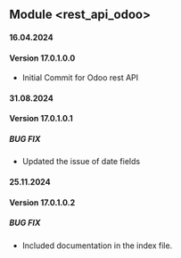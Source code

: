 ## Module <rest_api_odoo>

#### 16.04.2024
#### Version 17.0.1.0.0
 - Initial Commit for Odoo rest API

#### 31.08.2024
#### Version 17.0.1.0.1
##### BUG FIX
- Updated the issue of date fields

#### 25.11.2024
#### Version 17.0.1.0.2
##### BUG FIX
- Included documentation in the index file.
